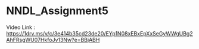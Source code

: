 # NNDL_Assignment5

Video Link : 
https://1drv.ms/v/c/3e414b35cd23de20/EYp1N08xEBxEpXxSeGyWWgUBg2AhFRsgWU07HkfoJv13Nw?e=BBjABH
